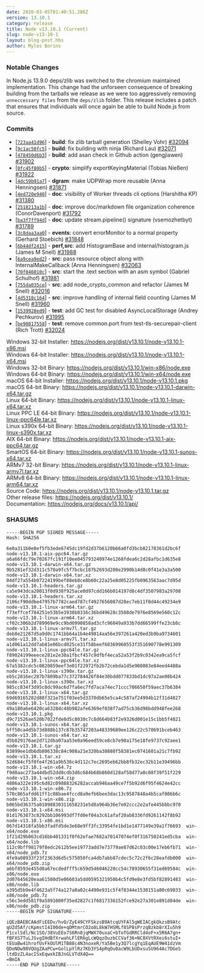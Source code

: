 ```yaml
---
date: 2020-03-05T01:40:51.286Z
version: 13.10.1
category: release
title: Node v13.10.1 (Current)
slug: node-v13-10-1
layout: blog-post.hbs
author: Myles Borins
---
```


### Notable Changes

In Node.js 13.9.0 deps/zlib was switched to the chromium maintained implementation. This change had the unforseen consequence of breaking building from the tarballs we release as we were too aggressively removing `unneccessary files` from the `deps/zlib` folder. This release includes a patch that ensures that individuals will once again be able to build Node.js from source.

### Commits

* [[`723aa41d96`](https://github.com/nodejs/node/commit/723aa41d96)] - **build**: fix zlib tarball generation (Shelley Vohr) [#32094](https://github.com/nodejs/node/pull/32094)
* [[`9c1ac50fc5`](https://github.com/nodejs/node/commit/9c1ac50fc5)] - **build**: fix building with ninja (Richard Lau) [#32071](https://github.com/nodejs/node/pull/32071)
* [[`478450d6b3`](https://github.com/nodejs/node/commit/478450d6b3)] - **build**: add asan check in Github action (gengjiawen) [#31902](https://github.com/nodejs/node/pull/31902)
* [[`0fc45f80b5`](https://github.com/nodejs/node/commit/0fc45f80b5)] - **crypto**: simplify exportKeyingMaterial (Tobias Nießen) [#31922](https://github.com/nodejs/node/pull/31922)
* [[`4dc59b91a7`](https://github.com/nodejs/node/commit/4dc59b91a7)] - **dgram**: make UDPWrap more reusable (Anna Henningsen) [#31871](https://github.com/nodejs/node/pull/31871)
* [[`4ed720e940`](https://github.com/nodejs/node/commit/4ed720e940)] - **doc**: visibility of Worker threads cli options (Harshitha KP) [#31380](https://github.com/nodejs/node/pull/31380)
* [[`2518213a1b`](https://github.com/nodejs/node/commit/2518213a1b)] - **doc**: improve doc/markdown file organization coherence (ConorDavenport) [#31792](https://github.com/nodejs/node/pull/31792)
* [[`ba3f7ff94d`](https://github.com/nodejs/node/commit/ba3f7ff94d)] - **doc**: update stream.pipeline() signature (vsemozhetbyt) [#31789](https://github.com/nodejs/node/pull/31789)
* [[`3c8daa3aa0`](https://github.com/nodejs/node/commit/3c8daa3aa0)] - **events**: convert errorMonitor to a normal property (Gerhard Stoebich) [#31848](https://github.com/nodejs/node/pull/31848)
* [[`6b44df2415`](https://github.com/nodejs/node/commit/6b44df2415)] - **perf,src**: add HistogramBase and internal/histogram.js (James M Snell) [#31988](https://github.com/nodejs/node/pull/31988)
* [[`6a9cea9ed2`](https://github.com/nodejs/node/commit/6a9cea9ed2)] - **src**: pass resource object along with InternalMakeCallback (Anna Henningsen) [#32063](https://github.com/nodejs/node/pull/32063)
* [[`70f046010c`](https://github.com/nodejs/node/commit/70f046010c)] - **src**: start the .text section with an asm symbol (Gabriel Schulhof) [#31981](https://github.com/nodejs/node/pull/31981)
* [[`755da035ce`](https://github.com/nodejs/node/commit/755da035ce)] - **src**: add node\_crypto\_common and refactor (James M Snell) [#32016](https://github.com/nodejs/node/pull/32016)
* [[`4d5318c164`](https://github.com/nodejs/node/commit/4d5318c164)] - **src**: improve handling of internal field counting (James M Snell) [#31960](https://github.com/nodejs/node/pull/31960)
* [[`1539928ed9`](https://github.com/nodejs/node/commit/1539928ed9)] - **test**: add GC test for disabled AsyncLocalStorage (Andrey Pechkurov) [#31995](https://github.com/nodejs/node/pull/31995)
* [[`be90817558`](https://github.com/nodejs/node/commit/be90817558)] - **test**: remove common.port from test-tls-securepair-client (Rich Trott) [#32024](https://github.com/nodejs/node/pull/32024)

Windows 32-bit Installer: https://nodejs.org/dist/v13.10.1/node-v13.10.1-x86.msi<br> Windows 64-bit Installer: https://nodejs.org/dist/v13.10.1/node-v13.10.1-x64.msi<br> Windows 32-bit Binary: https://nodejs.org/dist/v13.10.1/win-x86/node.exe<br> Windows 64-bit Binary: https://nodejs.org/dist/v13.10.1/win-x64/node.exe<br> macOS 64-bit Installer: https://nodejs.org/dist/v13.10.1/node-v13.10.1.pkg<br> macOS 64-bit Binary: https://nodejs.org/dist/v13.10.1/node-v13.10.1-darwin-x64.tar.gz<br> Linux 64-bit Binary: https://nodejs.org/dist/v13.10.1/node-v13.10.1-linux-x64.tar.xz<br> Linux PPC LE 64-bit Binary: https://nodejs.org/dist/v13.10.1/node-v13.10.1-linux-ppc64le.tar.xz<br> Linux s390x 64-bit Binary: https://nodejs.org/dist/v13.10.1/node-v13.10.1-linux-s390x.tar.xz<br> AIX 64-bit Binary: https://nodejs.org/dist/v13.10.1/node-v13.10.1-aix-ppc64.tar.gz<br> SmartOS 64-bit Binary: https://nodejs.org/dist/v13.10.1/node-v13.10.1-sunos-x64.tar.xz<br> ARMv7 32-bit Binary: https://nodejs.org/dist/v13.10.1/node-v13.10.1-linux-armv7l.tar.xz<br> ARMv8 64-bit Binary: https://nodejs.org/dist/v13.10.1/node-v13.10.1-linux-arm64.tar.xz<br> Source Code: https://nodejs.org/dist/v13.10.1/node-v13.10.1.tar.gz<br> Other release files: https://nodejs.org/dist/v13.10.1/<br> Documentation: https://nodejs.org/docs/v13.10.1/api/

### SHASUMS

```
-----BEGIN PGP SIGNED MESSAGE-----
Hash: SHA256

6e0a311b0e8ef5fb3ede6745dc19fd2d37b6120b66a0fd3bcb82178361d2bc6f  node-v13.10.1-aix-ppc64.tar.gz
a6a66fdc79e70267fc191f10ee045793240974e1268fdea6c2d28afbc1d635e8  node-v13.10.1-darwin-x64.tar.gz
9b5281ef32d311c570a9fc5f7bcbc187b2693d208e2990b14d8c0f41e3a3a500  node-v13.10.1-darwin-x64.tar.xz
04df27a554b07224199bef88eb8ce8b60c22a25e8d05225fb0963563aac7d95d  node-v13.10.1-headers.tar.gz
ca5e943dca20013f0d938f925ace0d97cdd166b014197d8c4df3507983a29708  node-v13.10.1-headers.tar.xz
2106cf90ddbe47957b7782caed787cf4927656087d28ec7eb11f0d44c49234e9  node-v13.10.1-linux-arm64.tar.gz
f73effcef784251e53b5e3938b8316c36bd49628c3588de7976e8569e560c12c  node-v13.10.1-linux-arm64.tar.xz
cf02c306b2d789969e9cc9bd0990858ad3cfc96049a933b7dd66599ffe23cb8c  node-v13.10.1-linux-armv7l.tar.gz
deb8e21267d5a9d0c1741bb64a1b4e49814aa56e397261a420ed3b9ba9734601  node-v13.10.1-linux-armv7l.tar.xz
a1d061a12dd7ab81e06bcd025ce31f58beef60369960553f351690778e991309  node-v13.10.1-linux-ppc64le.tar.gz
f89024199eeece281e2e30a1fbcf457c9dfbf4eca52a53f2b9c0342ea9ca5fcf  node-v13.10.1-linux-ppc64le.tar.xz
67a5382cdc5c0820859eef3e01f22972fb2b72cebda1d5e908083e84eed4488a  node-v13.10.1-linux-s390x.tar.gz
eb5c2816ec287b7809ba77c372784426f84e30bdd077833bd1dc97a2ae08b424  node-v13.10.1-linux-s390x.tar.xz
985cc834f3d95c0dc99ac6d7fa6ec7fd7aca74ec71ccc706650f59aec37b6384  node-v13.10.1-linux-x64.tar.gz
69d69165282d88f321e751f03ee5d3370db65e5ca4c587af24994b12f31d4827  node-v13.10.1-linux-x64.tar.xz
49a180a6e6420ca6328dc48b982afe6369ef038f7ad75cb36d98bdd948fee268  node-v13.10.1.pkg
d9c71526ae520b7022fde8d5c8030c7c8d664b83f2e9326d001e15c1bb5f4821  node-v13.10.1-sunos-x64.tar.gz
bff50ca4d5b73d888b137c87b35747203a48339689ee126c22c578691bceb463  node-v13.10.1-sunos-x64.tar.xz
d5b829176ae2d712dba07aa53e0a96eed59ce8cb7e98a175e18fe9737c92aee1  node-v13.10.1.tar.gz
83899ee1db6db806338c84c908a21e320ba30880f58381ec0741601a21c7fb92  node-v13.10.1.tar.xz
52d684cf5f0fe4f261a9b536c4d112c7ec2695eb62bb8fb32ec32b11e39496bb  node-v13.10.1-win-x64.7z
f9d0aac273a44dbd52dd8cdb3d6c684b68b860d128af58d77a0c08f39f51f229  node-v13.10.1-win-x64.zip
4886a322e195c6d82c09888326282accab946aa49ce7f5b92d6f95f4624e42cc  node-v13.10.1-win-x86.7z
570c865afdd61ff1c08bae4fccd8a9efb6bee3dac13c9587848a4b5caf006b6c  node-v13.10.1-win-x86.zip
b065bd36375a01098830311658231e5d8a964b36e7e02ccc2e2afe445bbbc970  node-v13.10.1-x64.msi
01d1763873c8292bb106993df7fd0ef04a3c61afaf20ab8336fd9261142f8b92  node-v13.10.1-x86.msi
067d14318fa5bb3fadfd5de3e68e9ff3fc33954fe1bd1e1477149e39a1f76693  win-x64/node.exe
1f21d29b063cd16bb401331f0f62efae7682a70147074ef0f316750241ed5cba  win-x64/node.lib
112c9bff98179f8edc2612b5ee19773add7e73779ae87d62c03c00e17eb6fb71  win-x64/node_pdb.7z
4fe9a08933f23f2363d6d5c575050fca4db7abb87cdec5c72c2f6c28eafdb000  win-x64/node_pdb.zip
a6bf8593e455d8a67ecdedfff5c659d546046220cc54c78930655f31ed69584c  win-x86/node.exe
2d07645620eaa61500d5e06603a5dd0595321950b4c5fd9e8e3fd5bf82891483  win-x86/node.lib
a395d5b9e4f4623a5f74a127a0a02c4490e931c5f4f8344e1538151a80c69033  win-x86/node_pdb.7z
c56c3edd581f9a5891000f35ed2827c1f6817336152fce92e27a301e891d84de  win-x86/node_pdb.zip
-----BEGIN PGP SIGNATURE-----

iQEzBAEBCAAdFiEEDv/hvO/ZyE49CYFSkzsB9AtcqUYFAl5gWEIACgkQkzsB9Atc
qUZd5Af/cKpmstI4I00de+qDMtmrCO2o8L8kW7HSMLf8SP8sPrzqBzkb8rXIu5h9
P1cvlSdl/Nc1SO/38VuEEo7S6Rn8jqMWX70uxaC+bToTGdRRCld4oF+x5R6A7gn+
fBFXS7TuLJSvgIHdBfXrwahLFlER6gLcWQqzOuzbCCVaf36+NC8XVtRXei6stuI+
tEUaBw41hrofUvFkOUlM1TB88c4N3noxeR/Ya5Be1y3Q7lcgYq1EqAUE9W41dzVm
QDoNDw98VQUgZAaPCw+GolLpYlRz7Kb3YS4pRqOu0acW9LbUDxsuSU964Ac7DGeS
ltdDzZL4acISxEqwxkIBJnGLVTdX4Q==
=BmIA
-----END PGP SIGNATURE-----

```
